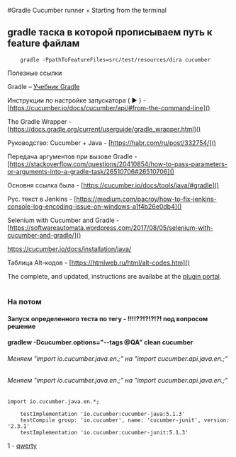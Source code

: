 #Gradle Cucumber runner + Starting from the terminal

## gradle таска в которой прописываем путь к feature файлам 
```
    gradle -PpathToFeatureFiles=src/test/resources/dira cucumber
```

Полезные ссылки

Gradle – [Учебник Gradle](https://coderlessons.com/tutorials/raznoe/vyuchit-gradle/gradle-kratkoe-rukovodstvo)

Инструкции по настройке запускатора ( ► ) - [https://cucumber.io/docs/cucumber/api/#from-the-command-line]()

The Gradle Wrapper - [https://docs.gradle.org/current/userguide/gradle_wrapper.html]()

Руководство: Cucumber + Java - [https://habr.com/ru/post/332754/]()

Передача аргументов при вызове Gradle - [https://stackoverflow.com/questions/20410854/how-to-pass-parameters-or-arguments-into-a-gradle-task/26510706#26510706]()

Основня ссылка была - [https://cucumber.io/docs/tools/java/#gradle]()

Рус. текст в Jenkins - [https://medium.com/pacroy/how-to-fix-jenkins-console-log-encoding-issue-on-windows-a1f4b26e0db4]()

Selenium with Cucumber and Gradle - [https://softwareautomata.wordpress.com/2017/08/05/selenium-with-cucumber-and-gradle/]()

https://cucumber.io/docs/installation/java/

Таблица Alt-кодов - [https://htmlweb.ru/html/alt-codes.htm]()


The complete, and updated, instructions are availabe at the 
[plugin portal](https://plugins.gradle.org/plugin/se.thinkcode.cucumber-runner).


#

### На потом
#### Запуск определенного теста по тегу - !!!!??!?!?!?! под вопросом решение
#### gradlew -Dcucumber.options="--tags @QA" clean cucumber
###### Меняем "import io.cucumber.java.en.*;" на "import cucumber.api.java.en.*;"
###### Меняем "import io.cucumber.java.en.*;" на "import cucumber.api.java.en.*;"
```
import io.cucumber.java.en.*;

    testImplementation 'io.cucumber:cucumber-java:5.1.3'
    testCompile group: 'io.cucumber', name: 'cucumber-junit', version: '2.3.1'
    testImplementation 'io.cucumber:cucumber-junit:5.1.3'
```

1 - [qwerty]()
